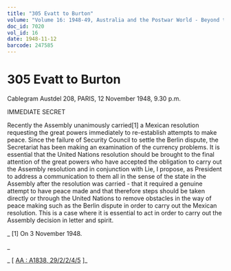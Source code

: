 ```yaml
---
title: "305 Evatt to Burton"
volume: "Volume 16: 1948-49, Australia and the Postwar World - Beyond the Region"
doc_id: 7020
vol_id: 16
date: 1948-11-12
barcode: 247585
---
```


# 305 Evatt to Burton

Cablegram Austdel 208, PARIS, 12 November 1948, 9.30 p.m.

IMMEDIATE SECRET

Recently the Assembly unanimously carried[1] a Mexican resolution requesting the great powers immediately to re-establish attempts to make peace. Since the failure of Security Council to settle the Berlin dispute, the Secretariat has been making an examination of the currency problems. It is essential that the United Nations resolution should be brought to the final attention of the great powers who have accepted the obligation to carry out the Assembly resolution and in conjunction with Lie, I propose, as President to address a communication to them all in the sense of the state in the Assembly after the resolution was carried - that it required a genuine attempt to have peace made and that therefore steps should be taken directly or through the United Nations to remove obstacles in the way of peace making such as the Berlin dispute in order to carry out the Mexican resolution. This is a case where it is essential to act in order to carry out the Assembly decision in letter and spirit.

_ [1] On 3 November 1948.

_

_ [ [AA : A1838, 29/2/2/4/5](http://www.naa.gov.au/cgi-bin/Search?O=I&Number=247585) ]_
